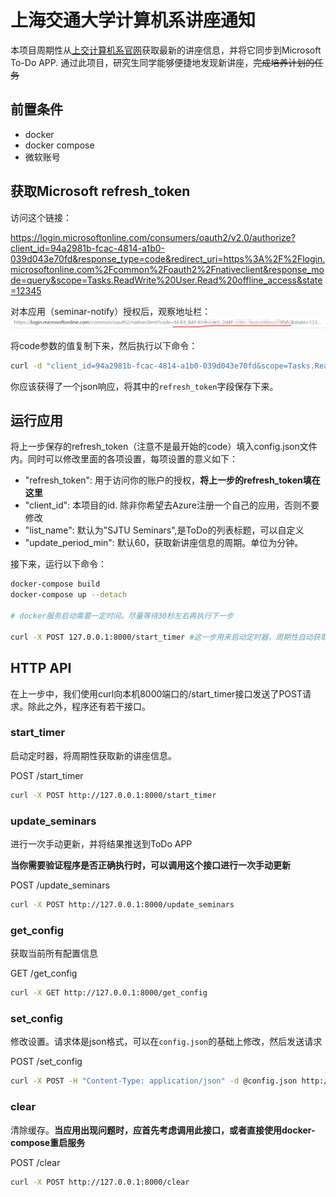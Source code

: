 # 上海交通大学计算机系讲座通知

本项目周期性从[上交计算机系官网](https://cs.sjtu.edu.cn/NewNotice.aspx)获取最新的讲座信息，并将它同步到Microsoft To-Do APP. 通过此项目，研究生同学能够便捷地发现新讲座，~~完成培养计划的任务~~

## 前置条件

- docker
- docker compose
- 微软账号

## 获取Microsoft refresh_token

访问这个链接：

https://login.microsoftonline.com/consumers/oauth2/v2.0/authorize?client_id=94a2981b-fcac-4814-a1b0-039d043e70fd&response_type=code&redirect_uri=https%3A%2F%2Flogin.microsoftonline.com%2Fcommon%2Foauth2%2Fnativeclient&response_mode=query&scope=Tasks.ReadWrite%20User.Read%20offline_access&state=12345

对本应用（seminar-notify）授权后，观察地址栏：
![地址栏示例](docs/authorize_example.png)

将code参数的值复制下来，然后执行以下命令：

```bash
curl -d "client_id=94a2981b-fcac-4814-a1b0-039d043e70fd&scope=Tasks.ReadWrite%20User.Read%20offline_access&redirect_uri=https%3A%2F%2Flogin.microsoftonline.com%2Fcommon%2Foauth2%2Fnativeclient&grant_type=authorization_code&code=【上一步复制的code】" https://login.microsoftonline.com/consumers/oauth2/v2.0/token
```

你应该获得了一个json响应，将其中的`refresh_token`字段保存下来。

## 运行应用

将上一步保存的refresh_token（注意不是最开始的code）填入config.json文件内。同时可以修改里面的各项设置，每项设置的意义如下：

-  "refresh_token": 用于访问你的账户的授权，**将上一步的refresh_token填在这里**
-  "client_id": 本项目的id. 除非你希望去Azure注册一个自己的应用，否则不要修改
-  "list_name": 默认为"SJTU Seminars",是ToDo的列表标题，可以自定义
-  "update_period_min": 默认60，获取新讲座信息的周期。单位为分钟。

接下来，运行以下命令：

```bash
docker-compose build
docker-compose up --detach

# docker服务启动需要一定时间。尽量等待30秒左右再执行下一步

curl -X POST 127.0.0.1:8000/start_timer #这一步用来启动定时器，周期性自动获取讲座
```

## HTTP API

在上一步中，我们使用curl向本机8000端口的/start_timer接口发送了POST请求。除此之外，程序还有若干接口。

### start_timer

启动定时器，将周期性获取新的讲座信息。

POST /start_timer

```bash
curl -X POST http://127.0.0.1:8000/start_timer
```

### update_seminars

进行一次手动更新，并将结果推送到ToDo APP

**当你需要验证程序是否正确执行时，可以调用这个接口进行一次手动更新**

POST /update_seminars

```bash
curl -X POST http://127.0.0.1:8000/update_seminars
```

### get_config

获取当前所有配置信息

GET /get_config

```bash
curl -X GET http://127.0.0.1:8000/get_config
```

### set_config

修改设置。请求体是json格式，可以在`config.json`的基础上修改，然后发送请求

POST /set_config

```bash
curl -X POST -H "Content-Type: application/json" -d @config.json http://127.0.0.1:8000/set_config
```

### clear

清除缓存。**当应用出现问题时，应首先考虑调用此接口，或者直接使用docker-compose重启服务**

POST /clear

```bash
curl -X POST http://127.0.0.1:8000/clear
```
